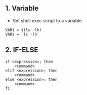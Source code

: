## 1. Variable
- Set shell exec script to a variable
```
VAR1 = $(ls -lh)
VAR2 = `ls -lh`
```

## 2. IF-ELSE
```
if <expression>; then
    <command>
elif <expression>; then
    <command>
else <expression>; then
    <command>
fi

```